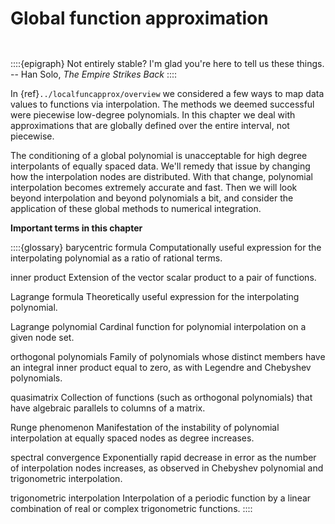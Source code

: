 # Global function approximation

```{index} Solo, Han
```
```{index} The Empire Strikes Back
```
::::{epigraph}
Not entirely stable? I'm glad you're here to tell us these things.
-- Han Solo, *The Empire Strikes Back*
::::

In {ref}`../localfuncapprox/overview` we considered a few ways to map data values to functions via interpolation. The methods we deemed successful were piecewise low-degree polynomials. In this chapter we deal with approximations that are globally defined over the entire interval, not piecewise. 

The conditioning of a global polynomial is unacceptable for high degree interpolants of equally spaced data. We'll remedy that issue by changing how the interpolation nodes are distributed. With that change, polynomial interpolation becomes extremely accurate and fast. Then we will look beyond interpolation and beyond polynomials a bit, and consider the application of these global methods to numerical integration.

**Important terms in this chapter**

::::{glossary}
barycentric formula
  Computationally useful expression for the interpolating polynomial as a ratio of rational terms.

inner product
  Extension of the vector scalar product to a pair of functions.

Lagrange formula
  Theoretically useful expression for the interpolating polynomial.

Lagrange polynomial
  Cardinal function for polynomial interpolation on a given node set.

orthogonal polynomials
  Family of polynomials whose distinct members have an integral inner product equal to zero, as with Legendre and Chebyshev polynomials.

quasimatrix
  Collection of functions (such as orthogonal polynomials) that have algebraic parallels to columns of a matrix.

Runge phenomenon
  Manifestation of the instability of polynomial interpolation at equally spaced nodes as degree increases.

spectral convergence
  Exponentially rapid decrease in error as the number of interpolation nodes increases, as observed in Chebyshev polynomial and trigonometric interpolation.

trigonometric interpolation
  Interpolation of a periodic function by a linear combination of real or complex trigonometric functions.
::::
